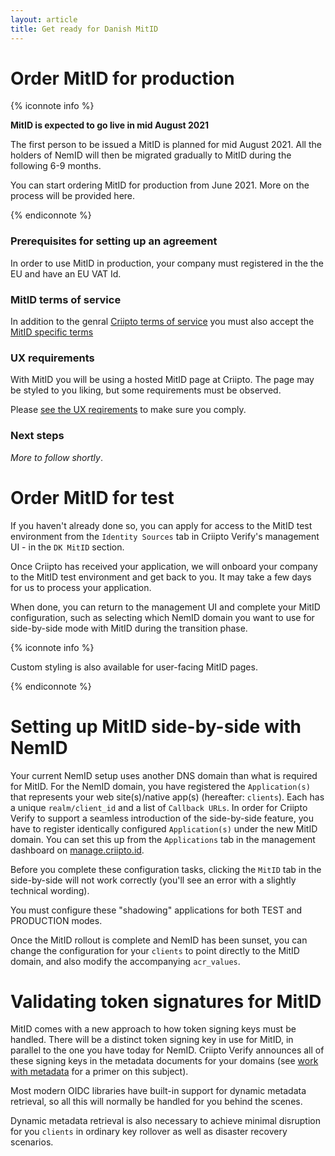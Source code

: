 ```yaml
---
layout: article
title: Get ready for Danish MitID
---
```


# Order MitID for production

{% iconnote info %}

**MitID is expected to go live in mid August 2021**

The first person to be issued a MitID is planned for mid August 2021. All the holders of NemID will then be migrated
gradually to MitID during the following 6-9 months.

You can start ordering MitID for production from June 2021.  More on the process will be provided here.

{% endiconnote %}

### Prerequisites for setting up an agreement

In order to use MitID in production, your company must registered in the the EU and have an EU VAT Id.

### MitID terms of service

In addition to the genral [Criipto terms of service](https://criipto.com/legal/tos/) you must also accept the [MitID specific terms](https://criipto.com/legal/mitid/tos)

### UX requirements

With MitID you will be using a hosted MitID page at Criipto. The page may be styled to you liking, but some requirements must be
observed.

Please [see the UX reqirements](/eid-specifics/mitid-ux-reqs) to make sure you comply.

### Next steps

*More to follow shortly*.

# Order MitID for test

If you haven't already done so, you can apply for access to the MitID test environment from the `Identity Sources` tab in Criipto Verify's management UI - in the `DK MitID` section.

Once Criipto has received your application, we will onboard your company to the MitID test environment and get back to you. It may take a few days for us to process your application.

When done, you can return to the management UI and complete your MitID configuration, such as selecting which NemID domain you want to use for side-by-side mode with MitID during the transition phase.

{% iconnote info %}

Custom styling is also available for user-facing MitID pages.

{% endiconnote %}

# Setting up MitID side-by-side with NemID
Your current NemID setup uses another DNS domain than what is required for MitID. For the NemID domain, you have registered the `Application(s)` that represents your  web site(s)/native app(s) (hereafter: `clients`). Each has a unique `realm/client_id` and a list of `Callback URLs`. In order for Criipto Verify to support a seamless introduction of the side-by-side feature, you have to register identically configured `Application(s)` under the new MitID domain. You can set this up from the `Applications` tab in the management dashboard on [manage.criipto.id](https://manage.criipto.id).

Before you complete these configuration tasks, clicking the `MitID` tab in the side-by-side will not work correctly (you'll see an error with a slightly technical wording).

You must configure these "shadowing" applications for both TEST and PRODUCTION modes.

Once the MitID rollout is complete and NemID has been sunset, you can change the configuration for your `clients` to point directly to the MitID domain, and also modify the accompanying `acr_values`.

# Validating token signatures for MitID
MitID comes with a new approach to how token signing keys must be handled. There will be a distinct token signing key in use for MitID, in parallel to the one you have today for NemID. Criipto Verify announces all of these signing keys in the metadata documents for your domains (see [work with metadata](/how-to/work-with-metadata) for a primer on this subject).

Most modern OIDC libraries have built-in support for dynamic metadata retrieval, so all this will normally be handled for you behind the scenes.

Dynamic metadata retrieval is also necessary to achieve minimal disruption for you `clients` in ordinary key rollover as well as disaster recovery scenarios.